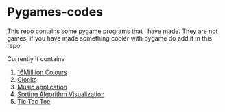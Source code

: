 # Pygames-codes
This repo contains some pygame programs that I have made. They are not games, if you have made something cooler with pygame do add it in this repo.


Currently it contains 

<ol>
  <li><a href = "https://github.com/yashagrawal300/Pygames-codes/tree/master/16Million_color">16Milllion Colours</a></li>
  <li><a href = "https://github.com/yashagrawal300/Pygames-codes/tree/master/Clock">Clocks</a></li>
  <li><a href = "https://github.com/yashagrawal300/Pygames-codes/tree/master/Music%20app">Music application</a></li>
  <li><a href = "https://github.com/yashagrawal300/Pygames-codes/tree/master/Sorting_Algorithms_Visualization">Sorting Algorithm Visualization</a></li>
  <li><a href = "https://github.com/yashagrawal300/Pygames-codes/tree/master/Tic_Tac_Toe">Tic Tac Toe</a></li>
 </ol>
